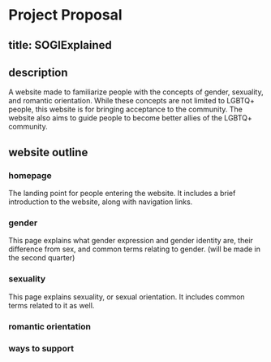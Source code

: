 # Project Proposal
## title: SOGIExplained
## description
A website made to familiarize people with the concepts of gender, sexuality, and romantic orientation. While these concepts are not limited to LGBTQ+ people, this website is for bringing acceptance to the community. The website also aims to guide people to become better allies of the LGBTQ+ community.

## website outline
### homepage
The landing point for people entering the website. It includes a brief introduction to the website, along with navigation links.
### gender
This page explains what gender expression and gender identity are, their difference from sex, and common terms relating to gender. (will be made in the second quarter)
### sexuality
This page explains sexuality, or sexual orientation. It includes common terms related to it as well.
### romantic orientation

### ways to support
